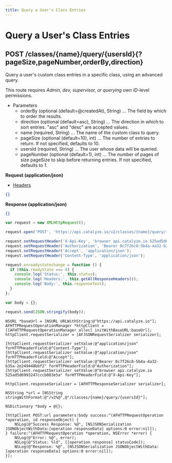 ```yaml
---
title: Query a User's Class Entries
---
```


# Query a User's Class Entries

## POST /classes/{name}/query/{usersId}{?pageSize,pageNumber,orderBy,direction}
Query a user's custom class entries in a specific class, using an advanced query.

This route requires *Admin, dev, supervisor, or querying own ID*-level permissions.

* Parameters
    * orderBy (optional (default=@createdAt), String) ... The field by which to order the results.
    * direction (optional (default=asc), String) ... The direction in which to sort entries. "asc" and "desc" are accepted values.
    * name (required, String) ... The name of the custom class to query.
    * pageSize (optional (default=10), int) ... The number of entries to return. If not specified, defaults to 10.
    * usersId (required, String) ... The user whose data will be queried.
    * pageNumber (optional (default=1), int) ... The number of pages of size pageSize to skip before returning entries.  If not specified, defaults to 1.

**Request (application/json)**

* [Headers](#headers)

```json
{}
```

**Response (application/json)**

```json
{}
```

```javascript
var request = new XMLHttpRequest();

request.open('POST', 'https://api.catalyze.io/v2/classes/{name}/query/{usersId}');

request.setRequestHeader('X-Api-Key', 'browser api.catalyze.io 525ad5d6993247cccb083e5a');
request.setRequestHeader('Authorization', 'Bearer 0c7f26c8-5b4a-4a32-b35a-2e249448bbf2');
request.setRequestHeader('Accept', 'application/json');
request.setRequestHeader('Content-Type', 'application/json');

request.onreadystatechange = function () {
  if (this.readyState === 4) {
    console.log('Status:', this.status);
    console.log('Headers:', this.getAllResponseHeaders());
    console.log('Body:', this.responseText);
  }
};

var body = {};

request.send(JSON.stringify(body));
```

```objc
NSURL *baseUrl = [NSURL URLWithString:@"https://api.catalyze.io"];
AFHTTPRequestOperationManager *httpClient = [[AFHTTPRequestOperationManager alloc] initWithBaseURL:baseUrl];
httpClient.requestSerializer = [AFJSONRequestSerializer serializer];

[httpClient.requestSerializer setValue:@"application/json" forHTTPHeaderField:@"Content-Type"];
[httpClient.requestSerializer setValue:@"application/json" forHTTPHeaderField:@"Accept"];
[httpClient.requestSerializer setValue:@"Bearer 0c7f26c8-5b4a-4a32-b35a-2e249448bbf2" forHTTPHeaderField:@"Authorization"];
[httpClient.requestSerializer setValue:@"browser api.catalyze.io 525ad5d6993247cccb083e5a" forHTTPHeaderField:@"X-Api-Key"];

httpClient.responseSerializer = [AFHTTPResponseSerializer serializer];

NSString *url = [NSString stringWithFormat:@"/v2%@",@"/classes/{name}/query/{usersId}"];

NSDictionary *body = @{};

[httpClient POST:url parameters:body success:^(AFHTTPRequestOperation *operation, id responseObject) {
    NSLog(@"Success Response: %@", [NSJSONSerialization JSONObjectWithData:[operation responseData] options:0 error:nil]);
} failure:^(AFHTTPRequestOperation *operation, NSError *error) {
    NSLog(@"Error: %@", error);
    NSLog(@"Status: %ld", [[operation response] statusCode]);
    NSLog(@"Response: %@", [NSJSONSerialization JSONObjectWithData:[operation responseData] options:0 error:nil]);
}];
```


